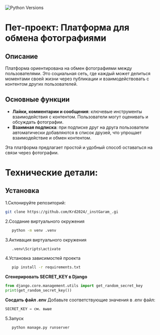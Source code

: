 ![Python Versions](https://img.shields.io/pypi/pyversions/Django.svg)
# Пет-проект: Платформа для обмена фотографиями

## Описание
Платформа ориентирована на обмен фотографиями между пользователями. Это социальная сеть, где каждый может делиться моментами своей жизни через публикации и взаимодействовать с контентом других пользователей.

## Основные функции

- **Лайки, комментарии и сообщения**: ключевые инструменты взаимодействия с контентом. Пользователи могут оценивать и обсуждать фотографии.
- **Взаимная подписка**: при подписке друг на друга пользователи автоматически добавляются в список друзей, что упрощает взаимодействие и обмен контентом.

Эта платформа предлагает простой и удобный способ оставаться на связи через фотографии.

# Технические детали:

## Установка

1.Склонируйте репозиторий:
   ```bash
   git clone https://github.com/Krd2024/_instGaram_.gi
```
2.Создание виртуального окружения
```bash
   python -m venv .venv
```
3.Активация виртуального окружения
```bash
   .venv\Scripts\activate
```
4.Установка зависимостей проекта
```bash
   pip install -r requirements.txt
```
**Сгенерировать SECRET_KEY в Django**
```python
from django.core.management.utils import get_random_secret_key
print(get_random_secret_key())
```
**Сосдать файл .env**
Добавьте соответствующие значения в .env файл:
```python
SECRET_KEY = см. выше
```
5.Запуск
```bash
   python manage.py runserver
```
